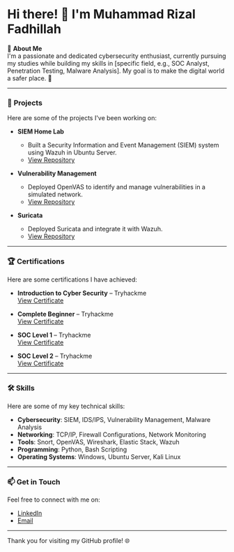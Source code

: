 # Hi there! 👋 I'm Muhammad Rizal Fadhillah

🎯 **About Me**  
I'm a passionate and dedicated cybersecurity enthusiast, currently pursuing my studies while building my skills in [specific field, e.g., SOC Analyst, Penetration Testing, Malware Analysis]. My goal is to make the digital world a safer place. 🚀

---

### 🌟 **Projects**
Here are some of the projects I've been working on:

- **SIEM Home Lab**  
  - Built a Security Information and Event Management (SIEM) system using Wazuh in Ubuntu Server.  
  - [View Repository](#)  

- **Vulnerability Management**  
  - Deployed OpenVAS to identify and manage vulnerabilities in a simulated network.  
  - [View Repository](#)  

- **Suricata**  
  - Deployed Suricata and integrate it with Wazuh.  
  - [View Repository](#)

---

### 🏆 **Certifications**
Here are some certifications I have achieved:

- **Introduction to Cyber Security** – Tryhackme  
   [View Certificate](https://tryhackme-certificates.s3-eu-west-1.amazonaws.com/THM-HZM5P9J3VC.png)  

- **Complete Beginner** – Tryhackme  
   [View Certificate](https://tryhackme-certificates.s3-eu-west-1.amazonaws.com/THM-1J8FWNX0L0.png)   

- **SOC Level 1** – Tryhackme  
   [View Certificate](https://tryhackme-certificates.s3-eu-west-1.amazonaws.com/THM-QVLIZRL6OL.png) 


- **SOC Level 2** – Tryhackme  
   [View Certificate](https://tryhackme-certificates.s3-eu-west-1.amazonaws.com/THM-AWBNWJRTAC.png)
  
---

### 🛠️ **Skills**
Here are some of my key technical skills:

- **Cybersecurity**: SIEM, IDS/IPS, Vulnerability Management, Malware Analysis  
- **Networking**: TCP/IP, Firewall Configurations, Network Monitoring  
- **Tools**: Snort, OpenVAS, Wireshark, Elastic Stack, Wazuh  
- **Programming**: Python, Bash Scripting  
- **Operating Systems**: Windows, Ubuntu Server, Kali Linux  

---

### 📫 **Get in Touch**
Feel free to connect with me on:

- [LinkedIn](https://www.linkedin.com/in/muhammad-rizal-fadhillah/)  
- [Email](mailto:youremail@example.com)  

---

Thank you for visiting my GitHub profile! 🌐
